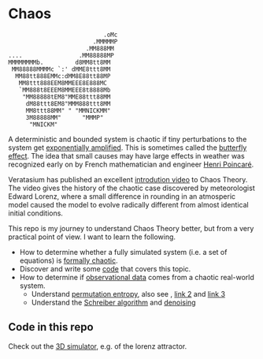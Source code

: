 # Chaos

```
                           .oMc
                        .MMMMMP
                      .MM888MM
....                .MM88888MP
MMMMMMMMb.         d8MM8tt8MM
 MM88888MMMMc `:' dMME8ttt8MM
  MM88tt888EMMc:dMM8E88tt88MP
   MM8ttt888EEM8MMEEE8E888MC
   `MM888t8EEEM8MMEEE8t8888Mb
    "MM88888tEM8"MME88ttt88MM
     dM88ttt8EM8"MMM888ttt8MM
     MM8ttt88MM" " "MMNICKMM"
     3M88888MM"      "MMMP"
      "MNICKM"
```

A deterministic and bounded system is chaotic if tiny perturbations to the system get [exponentially amplified](https://www.nature.com/articles/s42003-019-0715-9). This is sometimes called the [butterfly effect](https://en.wikipedia.org/wiki/Butterfly_effect). The idea that small causes may have large effects in weather was recognized early on by French mathematician and engineer [Henri Poincaré](https://en.wikipedia.org/wiki/Henri_Poincar%C3%A9).

Veratasium has published an excellent [introdution video](https://youtu.be/fDek6cYijxI) to Chaos Theory. The video gives the history of the chaotic case discovered by meteorologist Edward Lorenz, where a small difference in rounding in an atmosperic model caused the model to evolve radically different from almost identical initial conditions.

This repo is my journey to understand Chaos Theory better, but from a very practical point of view. I want to learn the following.

- How to determine whether a fully simulated system (i.e. a set of equations) is [formally chaotic](https://www.maths.usyd.edu.au/u/gottwald/preprints/chaos1.pdf).
- Discover and write some [code](https://alpha.iodide.io/notebooks/34/?viewMode=report) that covers this topic.
- How to determine if [observational data](https://www.nature.com/articles/s42003-019-0715-9) comes from a chaotic real-world system.
    - Understand [permutation entropy](https://www.aptech.com/blog/permutation-entropy/), also see , [link 2](https://www.sciencedirect.com/science/article/abs/pii/S0888327011005140) and [link 3](https://www.aptech.com/blog/understanding-and-solving-the-structural-vector-autoregressive-identification-problem/)
    - Understand the [Schreiber algorithm](https://www.worldscientific.com/doi/abs/10.1142/S0218127491000403) and [denoising](https://arxiv.org/pdf/nlin/0002028.pdf)
## Code in this repo

Check out the [3D simulator](./3d-simulator.ipynb), e.g. of the lorenz attractor.
